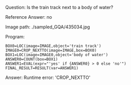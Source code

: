 Question: Is the train track next to a body of water?

Reference Answer: no

Image path: ./sampled_GQA/435034.jpg

Program:

```
BOX0=LOC(image=IMAGE,object='train track')
IMAGE0=CROP_NEXTTO(image=IMAGE,box=BOX0)
BOX1=LOC(image=IMAGE0,object='body of water')
ANSWER0=COUNT(box=BOX1)
ANSWER1=EVAL(expr="'yes' if {ANSWER0} > 0 else 'no'")
FINAL_RESULT=RESULT(var=ANSWER1)
```
Answer: Runtime error: 'CROP_NEXTTO'

